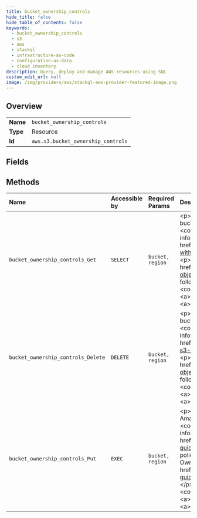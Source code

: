 ```yaml
---
title: bucket_ownership_controls
hide_title: false
hide_table_of_contents: false
keywords:
  - bucket_ownership_controls
  - s3
  - aws    
  - stackql
  - infrastructure-as-code
  - configuration-as-data
  - cloud inventory
description: Query, deploy and manage AWS resources using SQL
custom_edit_url: null
image: /img/providers/aws/stackql-aws-provider-featured-image.png
---
```

  
    

## Overview
<table><tbody>
<tr><td><b>Name</b></td><td><code>bucket_ownership_controls</code></td></tr>
<tr><td><b>Type</b></td><td>Resource</td></tr>
<tr><td><b>Id</b></td><td><code>aws.s3.bucket_ownership_controls</code></td></tr>
</tbody></table>

## Fields
## Methods
| Name | Accessible by | Required Params | Description |
|:-----|:--------------|:----------------|:------------|
| `bucket_ownership_controls_Get` | `SELECT` | `bucket, region` | &lt;p&gt;Retrieves &lt;code&gt;OwnershipControls&lt;/code&gt; for an Amazon S3 bucket. To use this operation, you must have the &lt;code&gt;s3:GetBucketOwnershipControls&lt;/code&gt; permission. For more information about Amazon S3 permissions, see &lt;a href="https://docs.aws.amazon.com/AmazonS3/latest/userguide/using-with-s3-actions.html"&gt;Specifying permissions in a policy&lt;/a&gt;. &lt;/p&gt; &lt;p&gt;For information about Amazon S3 Object Ownership, see &lt;a href="https://docs.aws.amazon.com/AmazonS3/latest/userguide/about-object-ownership.html"&gt;Using Object Ownership&lt;/a&gt;. &lt;/p&gt; &lt;p&gt;The following operations are related to &lt;code&gt;GetBucketOwnershipControls&lt;/code&gt;:&lt;/p&gt; &lt;ul&gt; &lt;li&gt; &lt;p&gt; &lt;a&gt;PutBucketOwnershipControls&lt;/a&gt; &lt;/p&gt; &lt;/li&gt; &lt;li&gt; &lt;p&gt; &lt;a&gt;DeleteBucketOwnershipControls&lt;/a&gt; &lt;/p&gt; &lt;/li&gt; &lt;/ul&gt; |
| `bucket_ownership_controls_Delete` | `DELETE` | `bucket, region` | &lt;p&gt;Removes &lt;code&gt;OwnershipControls&lt;/code&gt; for an Amazon S3 bucket. To use this operation, you must have the &lt;code&gt;s3:PutBucketOwnershipControls&lt;/code&gt; permission. For more information about Amazon S3 permissions, see &lt;a href="https://docs.aws.amazon.com/AmazonS3/latest/dev/using-with-s3-actions.html"&gt;Specifying Permissions in a Policy&lt;/a&gt;.&lt;/p&gt; &lt;p&gt;For information about Amazon S3 Object Ownership, see &lt;a href="https://docs.aws.amazon.com/AmazonS3/latest/dev/about-object-ownership.html"&gt;Using Object Ownership&lt;/a&gt;. &lt;/p&gt; &lt;p&gt;The following operations are related to &lt;code&gt;DeleteBucketOwnershipControls&lt;/code&gt;:&lt;/p&gt; &lt;ul&gt; &lt;li&gt; &lt;p&gt; &lt;a&gt;GetBucketOwnershipControls&lt;/a&gt; &lt;/p&gt; &lt;/li&gt; &lt;li&gt; &lt;p&gt; &lt;a&gt;PutBucketOwnershipControls&lt;/a&gt; &lt;/p&gt; &lt;/li&gt; &lt;/ul&gt; |
| `bucket_ownership_controls_Put` | `EXEC` | `bucket, region` | &lt;p&gt;Creates or modifies &lt;code&gt;OwnershipControls&lt;/code&gt; for an Amazon S3 bucket. To use this operation, you must have the &lt;code&gt;s3:PutBucketOwnershipControls&lt;/code&gt; permission. For more information about Amazon S3 permissions, see &lt;a href="https://docs.aws.amazon.com/AmazonS3/latest/user-guide/using-with-s3-actions.html"&gt;Specifying permissions in a policy&lt;/a&gt;. &lt;/p&gt; &lt;p&gt;For information about Amazon S3 Object Ownership, see &lt;a href="https://docs.aws.amazon.com/AmazonS3/latest/user-guide/about-object-ownership.html"&gt;Using object ownership&lt;/a&gt;. &lt;/p&gt; &lt;p&gt;The following operations are related to &lt;code&gt;PutBucketOwnershipControls&lt;/code&gt;:&lt;/p&gt; &lt;ul&gt; &lt;li&gt; &lt;p&gt; &lt;a&gt;GetBucketOwnershipControls&lt;/a&gt; &lt;/p&gt; &lt;/li&gt; &lt;li&gt; &lt;p&gt; &lt;a&gt;DeleteBucketOwnershipControls&lt;/a&gt; &lt;/p&gt; &lt;/li&gt; &lt;/ul&gt; |
